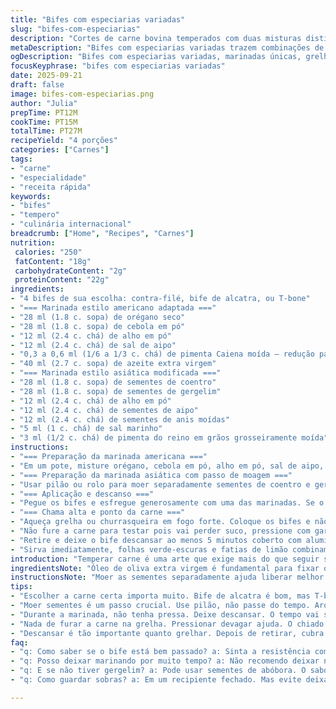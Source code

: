 ```yaml
---
title: "Bifes com especiarias variadas"
slug: "bifes-com-especiarias"
description: "Cortes de carne bovina temperados com duas misturas distintas de especiarias, uma inspirada no estilo americano e outra no asiático. Cada marinada traz texturas e aromas únicos, combinando ervas secas, sementes moídas e óleos para realçar a suculência da carne. O processo envolve moagem de sementes para liberar óleos essenciais e pelo toque de óleo de oliva para fixar sabor. A carne deve descansar temperada para absorver bem os aromas antes de ir direto para a grelha quente, onde o exterior ganha crosta dourada e o interior permanece macio e suculento. Ingredientes adaptados para evitar alergênicos comuns como glúten e lactose."
metaDescription: "Bifes com especiarias variadas trazem combinações de temperos únicos para uma carne suculenta e cheia de sabor"
ogDescription: "Bifes com especiarias variadas, marinadas únicas, grelhados na perfeição. Experimente essa explosão de sabores na sua próxima refeição"
focusKeyphrase: "bifes com especiarias variadas"
date: 2025-09-21
draft: false
image: bifes-com-especiarias.png
author: "Julia"
prepTime: PT12M
cookTime: PT15M
totalTime: PT27M
recipeYield: "4 porções"
categories: ["Carnes"]
tags:
- "carne"
- "especialidade"
- "receita rápida"
keywords:
- "bifes"
- "tempero"
- "culinária internacional"
breadcrumb: ["Home", "Recipes", "Carnes"]
nutrition: 
 calories: "250"
 fatContent: "18g"
 carbohydrateContent: "2g"
 proteinContent: "22g"
ingredients:
- "4 bifes de sua escolha: contra-filé, bife de alcatra, ou T-bone"
- "=== Marinada estilo americano adaptada ==="
- "28 ml (1.8 c. sopa) de orégano seco"
- "28 ml (1.8 c. sopa) de cebola em pó"
- "12 ml (2.4 c. chá) de alho em pó"
- "12 ml (2.4 c. chá) de sal de aipo"
- "0,3 a 0,6 ml (1/6 a 1/3 c. chá) de pimenta Caiena moída – redução para controle de picância"
- "40 ml (2.7 c. sopa) de azeite extra virgem"
- "=== Marinada estilo asiática modificada ==="
- "28 ml (1.8 c. sopa) de sementes de coentro"
- "28 ml (1.8 c. sopa) de sementes de gergelim"
- "12 ml (2.4 c. chá) de alho em pó"
- "12 ml (2.4 c. chá) de sementes de aipo"
- "12 ml (2.4 c. chá) de sementes de anis moídas"
- "5 ml (1 c. chá) de sal marinho"
- "3 ml (1/2 c. chá) de pimenta do reino em grãos grosseiramente moída"
instructions:
- "=== Preparação da marinada americana ==="
- "Em um pote, misture orégano, cebola em pó, alho em pó, sal de aipo, pimenta Caiena e azeite. A presença do óleo ajuda o tempero a aderir e penetrar melhor na carne. Mexa bem até virar uma pasta rústica."
- "=== Preparação da marinada asiática com passo de moagem ==="
- "Usar pilão ou rolo para moer separadamente sementes de coentro e gergelim, até liberar aroma intenso — esse é o segredo, nunca moer demais para não virar pó fino. Misture esses com alho em pó, sementes de aipo, anis moído, sal e pimenta do reino moída grossa. O toque de anis e pimenta triturada traz aquela personalidade forte característica da culinária asiática."
- "=== Aplicação e descanso ==="
- "Pegue os bifes e esfregue generosamente com uma das marinadas. Se o bife for fino, cuidado para não exagerar e mascarar a textura natural da carne. Deixe repousar por cerca de 12 a 18 minutos na temperatura ambiente, o tempo exato varia conforme a temperatura da cozinha. O objetivo: amolecer as fibras e deixar os óleos e especiarias incorporarem no tecido."
- "=== Chama alta e ponto da carne ==="
- "Aqueça grelha ou churrasqueira em fogo forte. Coloque os bifes e não mexa logo — o contato firme garante crosta caramelizada e marcas da grelha. Fique de olho nas bordas: quando começam a mudar de cor e soltar leve aroma tostado, pode virar. O barulho do chiado vai reduzir quando o primeiro lado estiver no ponto de selagem; aí vire e repita o processo por uns 3 a 7 minutos, dependendo da espessura e do ponto desejado."
- "Não fure a carne para testar pois vai perder suco, pressione com garfo ou pinça bem devagar para sentir resistência; maciez é indicativo de médio mal passado, firme para bem passado."
- "Retire e deixe o bife descansar ao menos 5 minutos coberto com alumínio — isso finaliza o cozimento interno e redistribui os sucos."
- "Sirva imediatamente, folhas verde-escuras e fatias de limão combinam para cortar a gordura e limpar o paladar."
introduction: "Temperar carne é uma arte que exige mais do que seguir só medidas. Aprendi que resultados mudam conforme moagem e descanso. Especiarias precisam do calor da palma para liberar aromas, daí a importância de esfregar firme, mas não agredir a carne. Duas marinadas aqui, cada uma com alma própria: a americana forte, herbácea, com pimenta e orégano; a asiática, que surpreende com o toque de anis e a textura das sementes moídas na hora. Observar a cor e o som ao grelhar é mais eficiente que seguir relógio. Maciez ao toque indica ponto; isso é experiência. Paladar vai além de receita. No fundo, é química e sensorial — e diversão."
ingredientsNote: "Óleo de oliva extra virgem é fundamental para fixar os temperos — substitua por óleo de abacate se preferir sabor neutro e ponto de fumaça mais alto. O sal de aipo pode ser trocado por flor de sal com moderação. Pimenta Caiena ajusta picância — se não gostar, troque por páprica defumada para fumaça e cor. Nas sementes asiáticas, coentro moído na hora é indispensável e o gergelim pode virar preto para um visual diferente e sabor mais terroso. O anis em pó, se não tiver, substitua por um leve toque de canela em pó, mas modere para não dominar o prato. A moagem da semente não deve virar pó; deixar textura é crucial para um crocante sutil."
instructionsNote: "Moer as sementes separadamente ajuda liberar melhor os óleos essenciais e evitar mistura de sabores prematura. Esfregar o tempero enquanto a carne está em temperatura ambiente melhora absorção. Muita gente deixa marinando na geladeira e esquece que o frio trava as fibras; deixe fora, tampe para não secar. Na grelha, o ponto das bordas e o som diminuindo do chiado são pistas que você não encontra em vídeo. Virar a carne só uma vez é regra de ouro para crosta densa. Descanso após grelhar é crucial; carne suculenta não sai direto do fogo para o prato, ganha no descanso dignidade e sabor. Se faltar churrasqueira, frigideira de ferro fundido bem quente é alternativa válida."
tips:
- "Escolher a carne certa importa muito. Bife de alcatra é bom, mas T-bone traz aquela suculência extra. Contra-filé é uma escolha clássica. O que importa é o espessura, não escolha fina"
- "Moer sementes é um passo crucial. Use pilão, não passe do tempo. Aroma é tudo. Coentro no momento certo faz diferença, não queime. Sementes de gergelim também precisam ser frescas para o crocante"
- "Durante a marinada, não tenha pressa. Deixe descansar. O tempo vai ser seu aliado. Sinta a carne absorver os temperos. A temperatura ambiente ajuda, nada de geladeira. Cobrir com filme é uma boa ideia"
- "Nada de furar a carne na grelha. Pressionar devagar ajuda. O chiado muda de som quando é hora de virar. A crosta é como um selo, mantém os sucos dentro. Observe a cor mudando, é visual. O cheiro muda também..."
- "Descansar é tão importante quanto grelhar. Depois de retirar, cubra com alumínio por uns minutos. Isso ajuda a redistribuir os sucos. A carne não vai ser seca. Aprendi isso da pior forma, mas agora... suculenta"
faq:
- "q: Como saber se o bife está bem passado? a: Sinta a resistência com o dedo. Diferente de fino para mal passado, claro. Se a carne cede, é provável que esteja no médio. Você sente o toque firme, e aí é bem passado"
- "q: Posso deixar marinando por muito tempo? a: Não recomendo deixar na geladeira. Temperos não conseguem penetrar bem com frio. Tempo na temperatura ambiente é melhor. Algo como 12 a 18 minutos. Não mais"
- "q: E se não tiver gergelim? a: Pode usar sementes de abóbora. O sabor muda, mas ainda fica bom. Também pode deixar de fora, mas crocância desaparece. Vários caminhos na cozinha"
- "q: Como guardar sobras? a: Em um recipiente fechado. Mas evite deixar por muito tempo. O ideal é consumir em 2 a 3 dias. Reinventar comida...Bifes quentes são sempre melhores do que frios. Coma rápido"

---
```

